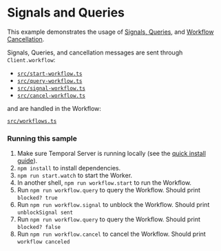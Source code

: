 # Signals and Queries

This example demonstrates the usage of [Signals, Queries](https://docs.temporal.io/typescript/workflows#signals-and-queries), and [Workflow Cancellation](https://docs.temporal.io/typescript/cancellation-scopes).

Signals, Queries, and cancellation messages are sent through `Client.workflow`:

- [`src/start-workflow.ts`](./src/start-workflow.ts)
- [`src/query-workflow.ts`](./src/query-workflow.ts)
- [`src/signal-workflow.ts`](./src/signal-workflow.ts)
- [`src/cancel-workflow.ts`](./src/cancel-workflow.ts)

and are handled in the Workflow:

[`src/workflows.ts`](./src/workflows.ts)

### Running this sample

1. Make sure Temporal Server is running locally (see the [quick install guide](https://docs.temporal.io/server/quick-install/)).
1. `npm install` to install dependencies.
1. `npm run start.watch` to start the Worker.
1. In another shell, `npm run workflow.start` to run the Workflow.
1. Run `npm run workflow.query` to query the Workflow. Should print `blocked? true`
1. Run `npm run workflow.signal` to unblock the Workflow. Should print `unblockSignal sent`
1. Run `npm run workflow.query` to query the Workflow. Should print `blocked? false`
1. Run `npm run workflow.cancel` to cancel the Workflow. Should print `workflow canceled`
